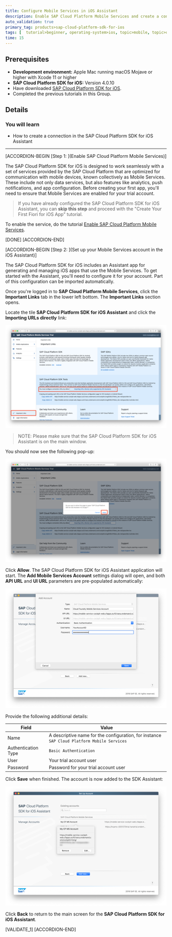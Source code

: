 ```yaml
---
title: Configure Mobile Services in iOS Assistant
description: Enable SAP Cloud Platform Mobile Services and create a connection in the SAP Cloud Platform SDK for iOS Assistant.
auto_validation: true
primary_tag: products>sap-cloud-platform-sdk-for-ios
tags: [  tutorial>beginner, operating-system>ios, topic>mobile, topic>odata, products>sap-cloud-platform, products>sap-cloud-platform-sdk-for-ios software-product-function>sap-cloud-platform-mobile-services]
time: 15
---
```


## Prerequisites  
- **Development environment:** Apple Mac running macOS Mojave or higher with Xcode 11 or higher
- **SAP Cloud Platform SDK for iOS:** Version 4.0.10
- Have downloaded [SAP Cloud Platform SDK for iOS](https://developers.sap.com/trials-downloads.html?search=sdk%20for%20ios).
- Completed the previous tutorials in this Group.

## Details
### You will learn  
  - How to create a connection in the SAP Cloud Platform SDK for iOS Assistant

---

[ACCORDION-BEGIN [Step 1: ](Enable SAP Cloud Platform Mobile Services)]

The SAP Cloud Platform SDK for iOS is designed to work seamlessly with a set of services provided by the SAP Cloud Platform that are optimized for communication with mobile devices, known collectively as Mobile Services. These include not only data services, but also features like analytics, push notifications, and app configuration. Before creating your first app, you'll need to ensure that Mobile Services are enabled for your trial account.

> If you have already configured the SAP Cloud Platform SDK for iOS Assistant, you can **skip this step** and proceed with the "Create Your First Fiori for iOS App" tutorial.

To enable the service, do the tutorial [Enable SAP Cloud Platform Mobile Services](https://developers.sap.com/tutorials/fiori-ios-hcpms-setup.html).

[DONE]
[ACCORDION-END]

[ACCORDION-BEGIN [Step 2: ](Set up your Mobile Services account in the iOS Assistant)]

The SAP Cloud Platform SDK for iOS includes an Assistant app for generating and managing iOS apps that use the Mobile Services. To get started with the Assistant, you'll need to configure it for your account. Part of this configuration can be imported automatically.

Once you're logged in to **SAP Cloud Platform Mobile Services**, click the **Important Links** tab in the lower left bottom. The **Important Links** section opens.

Locate the tile **SAP Cloud Platform SDK for iOS Assistant** and click the **Importing URLs directly** link:

![Important Links](fiori-ios-scpms-configure-ms-assistant-01.png)

> NOTE: Please make sure that the SAP Cloud Platform SDK for iOS Assistant is on the main window.

You should now see the following pop-up:

![Import URLs](fiori-ios-scpms-configure-ms-assistant-02.png)

Click **Allow**. The SAP Cloud Platform SDK for iOS Assistant application will start. The **Add Mobile Services Account** settings dialog will open, and both **API URL** and **UI URL** parameters are pre-populated automatically:

![Import URLs](fiori-ios-scpms-configure-ms-assistant-03.png)

Provide the following additional details:

| Field | Value |
|----|----|
| Name | A descriptive name for the configuration, for instance `SAP Cloud Platform Mobile Services` |
| Authentication Type | `Basic Authentication` |
| User | Your trial account user |
| Password | Password for your trial account user |

Click **Save** when finished. The account is now added to the SDK Assistant:

![Import URLs](fiori-ios-scpms-configure-ms-assistant-04.png)

Click **Back** to return to the main screen for the **SAP Cloud Platform SDK for iOS Assistant**.

[VALIDATE_1]
[ACCORDION-END]
